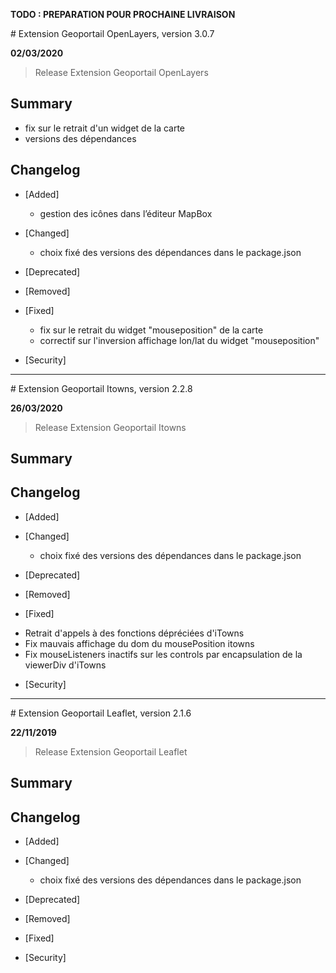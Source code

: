 **TODO : PREPARATION POUR PROCHAINE LIVRAISON**

# Extension Geoportail OpenLayers, version 3.0.7

**02/03/2020**
> Release Extension Geoportail OpenLayers

## Summary

* fix sur le retrait d'un widget de la carte
* versions des dépendances

## Changelog

* [Added]

    - gestion des icônes dans l’éditeur MapBox

* [Changed]

    - choix fixé des versions des dépendances dans le package.json

* [Deprecated]

* [Removed]

* [Fixed]

    - fix sur le retrait du widget "mouseposition" de la carte
    - correctif sur l'inversion affichage lon/lat du widget "mouseposition"

* [Security]

---

# Extension Geoportail Itowns, version 2.2.8

**26/03/2020**
> Release Extension Geoportail Itowns

## Summary

## Changelog

* [Added]

* [Changed]

    - choix fixé des versions des dépendances dans le package.json

* [Deprecated]

* [Removed]

* [Fixed]

- Retrait d'appels à des fonctions dépréciées d'iTowns
- Fix mauvais affichage du dom du mousePosition itowns
- Fix mouseListeners inactifs sur les controls par encapsulation de la viewerDiv d'iTowns


* [Security]

---

# Extension Geoportail Leaflet, version 2.1.6

**22/11/2019**
> Release Extension Geoportail Leaflet

## Summary

## Changelog

* [Added]

* [Changed]

    - choix fixé des versions des dépendances dans le package.json

* [Deprecated]

* [Removed]

* [Fixed]

* [Security]
